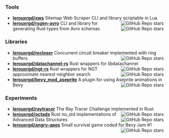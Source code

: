 ### Tools

* **[lerouxrgd/sws](https://github.com/lerouxrgd/sws)** Sitemap Web Scraper CLI and library scriptable in Lua
  <img align="right" alt="GitHub Repo stars" src="https://img.shields.io/github/stars/lerouxrgd/sws?style=social">
* **[lerouxrgd/rsgen-avro](https://github.com/lerouxrgd/rsgen-avro)** CLI and library for generating Rust types from Avro schemas
  <img align="right" alt="GitHub Repo stars" src="https://img.shields.io/github/stars/lerouxrgd/rsgen-avro?style=social">

### Libraries

* **[lerouxrgd/recloser](https://github.com/lerouxrgd/recloser)** Concurrent circuit breaker implemented with ring buffers
  <img align="right" alt="GitHub Repo stars" src="https://img.shields.io/github/stars/lerouxrgd/recloser?style=social">
* **[lerouxrgd/datachannel-rs](https://github.com/lerouxrgd/datachannel-rs)** Rust wrappers for libdatachannel
  <img align="right" alt="GitHub Repo stars" src="https://img.shields.io/github/stars/lerouxrgd/datachannel-rs?style=social">
* **[lerouxrgd/ngt-rs](https://github.com/lerouxrgd/ngt-rs)** Rust wrappers for NGT approximate nearest neighbor search
  <img align="right" alt="GitHub Repo stars" src="https://img.shields.io/github/stars/lerouxrgd/ngt-rs?style=social">
* **[lerouxrgd/bevy_mod_aseprite](https://github.com/lerouxrgd/bevy_mod_aseprite)** A plugin for using Aseprite animations in Bevy
  <img align="right" alt="GitHub Repo stars" src="https://img.shields.io/github/stars/lerouxrgd/bevy_mod_aseprite?style=social">

### Experiments

* **[lerouxrgd/raytracer](https://github.com/lerouxrgd/raytracer)** The Ray Tracer Challenge implemented in Rust
  <img align="right" alt="GitHub Repo stars" src="https://img.shields.io/github/stars/lerouxrgd/raytracer?style=social">
* **[lerouxrgd/octads](https://github.com/lerouxrgd/octads)**  Rust no_std implementations of Advanced Data Structures
  <img align="right" alt="GitHub Repo stars" src="https://img.shields.io/github/stars/lerouxrgd/octads?style=social">
* **[lerouxrgd/angry-apes](https://github.com/lerouxrgd/angry-apes)** Small survival game coded for Bevy Jam #1
  <img align="right" alt="GitHub Repo stars" src="https://img.shields.io/github/stars/lerouxrgd/angry-apes?style=social">
